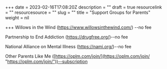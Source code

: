 +++
date = 2023-02-16T17:08:20Z
description = ""
draft = true
resourcelink = ""
resourcesource = ""
slug = ""
title = "Support Groups for Parents"
weight = nil

+++
Willows in the Wind (https://www.willowsinthewind.com/) --no fee

Partnership to End Addiction (https://drugfree.org/)--no fee

National Alliance on Mental Illness (https://nami.org/)--no fee

Other Parents Like Me ([https://oplm.com/join/](https://oplm.com/join/ "https://oplm.com/join/"))--subscription